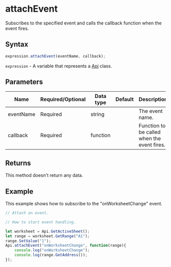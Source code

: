 # attachEvent

Subscribes to the specified event and calls the callback function when the event fires.

## Syntax

```javascript
expression.attachEvent(eventName, callback);
```

`expression` - A variable that represents a [Api](../Api.md) class.

## Parameters

| **Name** | **Required/Optional** | **Data type** | **Default** | **Description** |
| ------------- | ------------- | ------------- | ------------- | ------------- |
| eventName | Required | string |  | The event name. |
| callback | Required | function |  | Function to be called when the event fires. |

## Returns

This method doesn't return any data.

## Example

This example shows how to subscribe to the "onWorksheetChange" event.

```javascript editor-xlsx
// Attach an event.

// How to start event handling.

let worksheet = Api.GetActiveSheet();
let range = worksheet.GetRange("A1");
range.SetValue("1");
Api.attachEvent("onWorksheetChange", function(range){
    console.log("onWorksheetChange");
    console.log(range.GetAddress());
});
```
